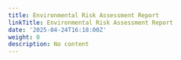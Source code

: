 ```yaml
---
title: Environmental Risk Assessment Report
linkTitle: Environmental Risk Assessment Report
date: '2025-04-24T16:18:00Z'
weight: 0
description: No content
---
```



